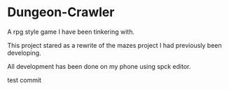 # Dungeon-Crawler
A rpg style game I have been tinkering with.

This project stared as a rewrite of the mazes project I had previously been developing.

All development has been done on my phone using spck editor.

test commit